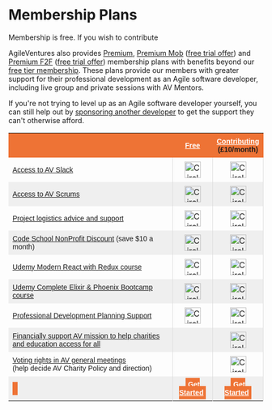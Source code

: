 # Membership Plans

Membership is free.  If you wish to contribute

AgileVentures also provides [Premium](/premium), [Premium Mob](/premium-mob) ([free trial offer](/premium-mob-offer)) and [Premium F2F](/premium-f2f) ([free trial offer](/premium-f2f-offer))  membership plans with benefits beyond our [free tier membership](/free). These plans provide our members with greater support for their professional development as an Agile software developer, including live group and private sessions with AV Mentors.

If you're not trying to level up as an Agile software developer yourself, you can still help out by [sponsoring another developer](/sponsorship) to get the support they can't otherwise afford.

<table class="tg" style="border-collapse: collapse;border-spacing:0;border-color: #aaa; width: 100%">
 <tbody>
    <tr style="background-color: #ee7335;">
        <td style="width: 350px"></td>
        <th style="width: 65px;font-family: Arial, sans-serif;font-size: 14px;padding:8px;">
        <div style="text-align: center;"><a href="/free" style="color:white">Free</a></div></th>
        <th style="width: 60px;font-family: Arial, sans-serif;font-size: 14px;padding:8px;">
        <div style="text-align: center;"><a href="/premium-f2f" style="color:white">Contributing</a></div>
        <div style="text-align: center;">(&#xa3;10/month)</div>
        </th>
    </tr>
    <tr>
	  <td style="font-family: Arial, sans-serif;font-size: 14px;padding:8px;"><a href="/free">Access to AV Slack</a></td>    
      <td style="text-align: center;padding:8px;border-left:solid 1px #ddd;"><img width="32" src="https://dl.dropbox.com/s/h3vg4hcvhkjc1ks/teal-circle-checkmark-128.png" alt="Circle checkmark icon" title="Circle checkmark"></td>
      <td style="text-align: center;padding:8px;border-left:solid 1px #ddd;border-right:solid 1px #ddd;"><img width="32" src="https://dl.dropbox.com/s/h3vg4hcvhkjc1ks/teal-circle-checkmark-128.png" alt="Circle checkmark icon" title="Circle checkmark"></td>
    </tr>
    <tr>
		<td style="font-family: Arial, sans-serif;font-size: 14px;background:#efefef;padding:8px;"><a href="/free">Access to AV Scrums</a></td>    
		<td style="text-align: center;background:#efefef;padding:8px;border-left:solid 1px #ddd;"><img width="32" src="https://dl.dropbox.com/s/h3vg4hcvhkjc1ks/teal-circle-checkmark-128.png" alt="Circle checkmark icon" title="Circle checkmark"></td>
		<td style="text-align: center;background:#efefef;padding:8px;border-left:solid 1px #ddd;border-right:solid 1px #ddd;"><img width="32" src="https://dl.dropbox.com/s/h3vg4hcvhkjc1ks/teal-circle-checkmark-128.png" alt="Circle checkmark icon" title="Circle checkmark"></td>
	</tr>
    <tr>
		<td style="font-family: Arial, sans-serif;font-size: 14px;padding:8px;"><a href="/free">Project logistics advice and support</a></td>    
    	<td style="text-align: center;padding:8px;border-left:solid 1px #ddd;"><img width="32" src="https://dl.dropbox.com/s/h3vg4hcvhkjc1ks/teal-circle-checkmark-128.png" alt="Circle checkmark icon" title="Circle checkmark"></td>
    	<td style="text-align: center;padding:8px;border-left:solid 1px #ddd;border-right:solid 1px #ddd;"><img width="32" src="https://dl.dropbox.com/s/h3vg4hcvhkjc1ks/teal-circle-checkmark-128.png" alt="Circle checkmark icon" title="Circle checkmark"></td>
    	</tr>
	<tr>
		<td style="font-family: Arial, sans-serif;font-size: 14px;background:#efefef;padding:8px;"><a href="/premium">Code School NonProfit Discount</a> (save $10 a month)</td>    
		<td style="text-align: center;background:#efefef;padding:8px;border-left:solid 1px #ddd;"><img width="32" src="https://dl.dropbox.com/s/h3vg4hcvhkjc1ks/teal-circle-checkmark-128.png" alt="Circle checkmark icon" title="Circle checkmark"></td>
		<td style="text-align: center;background:#efefef;padding:8px;border-left:solid 1px #ddd;border-right:solid 1px #ddd;"><img width="32" src="https://dl.dropbox.com/s/h3vg4hcvhkjc1ks/teal-circle-checkmark-128.png" alt="Circle checkmark icon" title="Circle checkmark"></td>
		</tr>
    <tr>
		<td style="font-family: Arial, sans-serif;font-size: 14px;padding:8px;"><a href="/premium-mob">Udemy Modern React with Redux course</a></td>    
		<td style="text-align: center;padding:8px;border-left:solid 1px #ddd;"><img width="32" src="https://dl.dropbox.com/s/h3vg4hcvhkjc1ks/teal-circle-checkmark-128.png" alt="Circle checkmark icon" title="Circle checkmark"></td>
		<td style="text-align: center;padding:8px;border-left:solid 1px #ddd;border-right:solid 1px #ddd;"><img width="32" src="https://dl.dropbox.com/s/h3vg4hcvhkjc1ks/teal-circle-checkmark-128.png" alt="Circle checkmark icon" title="Circle checkmark"></td>
	</tr>
    <tr>
		<td style="font-family: Arial, sans-serif;font-size: 14px;background:#efefef;padding:8px;"><a href="/premium-mob">Udemy Complete Elixir &amp; Phoenix Bootcamp course</a></td>    
		<td style="text-align: center;background:#efefef;padding:8px;border-left:solid 1px #ddd;"><img width="32" src="https://dl.dropbox.com/s/h3vg4hcvhkjc1ks/teal-circle-checkmark-128.png" alt="Circle checkmark icon" title="Circle checkmark"></td>
		<td style="text-align: center;background:#efefef;padding:8px;border-left:solid 1px #ddd;border-right:solid 1px #ddd;"><img width="32" src="https://dl.dropbox.com/s/h3vg4hcvhkjc1ks/teal-circle-checkmark-128.png" alt="Circle checkmark icon" title="Circle checkmark"></td>
	</tr>
	<tr>
		<td style="font-family: Arial, sans-serif;font-size: 14px;padding:8px;"><a href="/premium-mob">Professional Development Planning Support</a></td>                       
		<td style="text-align: center;padding:8px;border-left:solid 1px #ddd;"><img width="32" src="https://dl.dropbox.com/s/h3vg4hcvhkjc1ks/teal-circle-checkmark-128.png" alt="Circle checkmark icon" title="Circle checkmark"></td>
		<td style="text-align: center;padding:8px;border-left:solid 1px #ddd;border-right:solid 1px #ddd;"><img width="32" src="https://dl.dropbox.com/s/h3vg4hcvhkjc1ks/teal-circle-checkmark-128.png" alt="Circle checkmark icon" title="Circle checkmark"></td>
	</tr>
	<tr>
		<td style="font-family: Arial, sans-serif;font-size: 14px;background:#efefef;padding:8px;"><a href="/premium">Financially support AV mission to help charities <br>and education access for all</a></td>   
		<td style="text-align: center;background:#efefef;padding:8px;border-left:solid 1px #ddd;"></td>
		<td style="text-align: center;background:#efefef;padding:8px;border-left:solid 1px #ddd;border-right:solid 1px #ddd;"><img width="32" src="https://dl.dropbox.com/s/h3vg4hcvhkjc1ks/teal-circle-checkmark-128.png" alt="Circle checkmark icon" title="Circle checkmark"></td>
	</tr>
	<tr>
		<td style="font-family: Arial, sans-serif;font-size: 14px;padding:8px;">
<a href="/premium-f2f">Voting rights in AV general meetings </a><br>(help decide AV Charity Policy and direction)</td>    
		<td style="text-align: center;padding:8px;border-left:solid 1px #ddd;"></td>
		<td style="text-align: center;padding:8px;border-left:solid 1px #ddd;border-right:solid 1px #ddd;"><img width="32" src="https://dl.dropbox.com/s/h3vg4hcvhkjc1ks/teal-circle-checkmark-128.png" alt="Circle checkmark icon" title="Circle checkmark"></td>
	</tr>
    <tr>
		<td style="font-family: Arial, sans-serif;font-size: 14px;padding:8px;background:#efefef;"><span class="btn btn-primary btn-block" style="background-color:#ee7335;border-color:#ee7335;padding:5px;width: 350px;"><a href="/sponsorship"></a></span></td>    
		<td style="text-align: center;font-family: Arial, sans-serif;font-size: 14px;padding:8px;background:#efefef;border-left:solid 1px #ddd;color:white"><span class="btn btn-primary btn-block" style="background-color:#ee7335;border-color:#ee7335;padding:5px;"><a href="/users/sign_up" style="color:white"><b>Get Started</b></a></span></td>
		<td style="text-align: center;font-family: Arial, sans-serif;font-size: 14px;padding:8px;background:#efefef;border-left:solid 1px #ddd;border-right:solid 1px #ddd;">
			 <span class="btn btn-primary btn-block" style="color:white;background-color:#ee7335;border-color:#ee7335;padding:5px;">
				<a href="/subscriptions/new?plan=premium" style="color:white;"><b>Get Started</b></a></span>
</td>
</tr>
</tbody>
</table>
